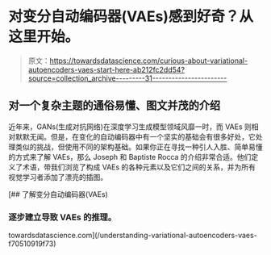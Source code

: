 # 对变分自动编码器(VAEs)感到好奇？从这里开始。

> 原文：<https://towardsdatascience.com/curious-about-variational-autoencoders-vaes-start-here-ab212fc2dd54?source=collection_archive---------31----------------------->

## 对一个复杂主题的通俗易懂、图文并茂的介绍

近年来，GANs(生成对抗网络)在深度学习生成模型领域风靡一时，而 VAEs 则相对默默无闻。但是，在变化的自动编码器中有一个坚实的基础会有很多好处，它处理类似的挑战，但使用不同的架构基础。如果你正在寻找一种引人入胜、简单易懂的方式来了解 VAEs，那么 Joseph 和 Baptiste Rocca 的介绍非常合适。他们定义了术语，带我们浏览了构成 VAEs 的各种元素以及它们之间的关系，并为所有视觉学习者添加了漂亮的插图。

[](/understanding-variational-autoencoders-vaes-f70510919f73) [## 了解变分自动编码器(VAEs)

### 逐步建立导致 VAEs 的推理。

towardsdatascience.com](/understanding-variational-autoencoders-vaes-f70510919f73)